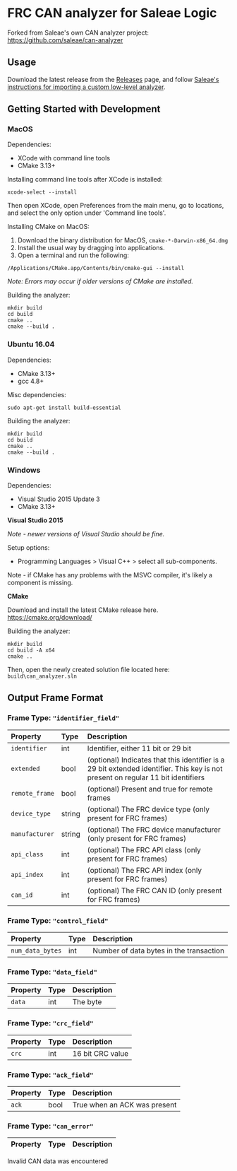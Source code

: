# FRC CAN analyzer for Saleae Logic

Forked from Saleae's own CAN analyzer project: https://github.com/saleae/can-analyzer

## Usage
Download the latest release from the [Releases](https://github.com/REVrobotics/Saleae-FRC-CAN-Analyzer/releases) page, and follow [Saleae's instructions for importing a custom low-level analyzer](https://support.saleae.com/faq/technical-faq/setting-up-developer-directory).

## Getting Started with Development

### MacOS

Dependencies:
- XCode with command line tools
- CMake 3.13+

Installing command line tools after XCode is installed:
```
xcode-select --install
```

Then open XCode, open Preferences from the main menu, go to locations, and select the only option under 'Command line tools'.

Installing CMake on MacOS:

1. Download the binary distribution for MacOS, `cmake-*-Darwin-x86_64.dmg`
2. Install the usual way by dragging into applications.
3. Open a terminal and run the following:
```
/Applications/CMake.app/Contents/bin/cmake-gui --install
```
*Note: Errors may occur if older versions of CMake are installed.*

Building the analyzer:
```
mkdir build
cd build
cmake ..
cmake --build .
```

### Ubuntu 16.04

Dependencies:
- CMake 3.13+
- gcc 4.8+

Misc dependencies:

```
sudo apt-get install build-essential
```

Building the analyzer:
```
mkdir build
cd build
cmake ..
cmake --build .
```

### Windows

Dependencies:
- Visual Studio 2015 Update 3
- CMake 3.13+

**Visual Studio 2015**

*Note - newer versions of Visual Studio should be fine.*

Setup options:
- Programming Languages > Visual C++ > select all sub-components.

Note - if CMake has any problems with the MSVC compiler, it's likely a component is missing.

**CMake**

Download and install the latest CMake release here.
https://cmake.org/download/

Building the analyzer:
```
mkdir build
cd build -A x64
cmake ..
```

Then, open the newly created solution file located here: `build\can_analyzer.sln`


## Output Frame Format
  
### Frame Type: `"identifier_field"`

| Property       | Type   | Description                                                                                                                      |
|:---------------|:-------|:---------------------------------------------------------------------------------------------------------------------------------|
| `identifier`   | int    | Identifier, either 11 bit or 29 bit                                                                                              |
| `extended`     | bool   | (optional) Indicates that this identifier is a 29 bit extended identifier. This key is not present on regular 11 bit identifiers |
| `remote_frame` | bool   | (optional) Present and true for remote frames                                                                                    |
| `device_type`  | string | (optional) The FRC device type (only present for FRC frames)                                                                     |
| `manufacturer` | string | (optional) The FRC device manufacturer (only present for FRC frames)                                                             |
| `api_class`    | int    | (optional) The FRC API class (only present for FRC frames)                                                                       |
| `api_index`    | int    | (optional) The FRC API index (only present for FRC frames)                                                                       |
| `can_id`       | int    | (optional) The FRC CAN ID (only present for FRC frames)                                                                          |

### Frame Type: `"control_field"`

| Property         | Type | Description                             |
|:-----------------|:-----|:----------------------------------------|
| `num_data_bytes` | int  | Number of data bytes in the transaction |

### Frame Type: `"data_field"`

| Property | Type | Description |
|:---------|:-----|:------------|
| `data`   | int  | The byte    |

### Frame Type: `"crc_field"`

| Property | Type | Description      |
|:---------|:-----|:-----------------|
| `crc`    | int  | 16 bit CRC value |

### Frame Type: `"ack_field"`

| Property | Type | Description                  |
|:---------|:-----|:-----------------------------|
| `ack`    | bool | True when an ACK was present |

### Frame Type: `"can_error"`

| Property | Type | Description |
|:---------|:-----|:------------|


Invalid CAN data was encountered

